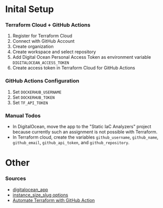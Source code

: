 # Inital Setup
### Terraform Cloud + GitHub Actions 
1. Register for Terraform Cloud
2. Connect with GitHub Account
3. Create organization
4. Create workspace and select repository
5. Add Digital Ocean Personal Access Token as environment variable `DIGITALOCEAN_ACCESS_TOKEN`
6. Create access token in Terraform Cloud for GitHub Actions

### GitHub Actions Configuration
1. Set `DOCKERHUB_USERNAME`
2. Set `DOCKERHUB_TOKEN`
3. Set `TF_API_TOKEN`

### Manual Todos
- In DigitalOcean, move the app to the "Static IaC Analyzers" project because currently such an assignment is not possible with Terraform.
- In Terraform cloud, create the variables `github_username`, `github_name`, `github_email`, `github_api_token`, and `github_repository`.

# Other
### Sources
- [digitalocean_app](https://registry.terraform.io/providers/digitalocean/digitalocean/latest/docs/resources/app)
- [instance_size_slug options](https://www.digitalocean.com/community/questions/app-platform-instance_size_slug-options)
- [Automate Terraform with GitHub Action](https://learn.hashicorp.com/tutorials/terraform/github-actions)